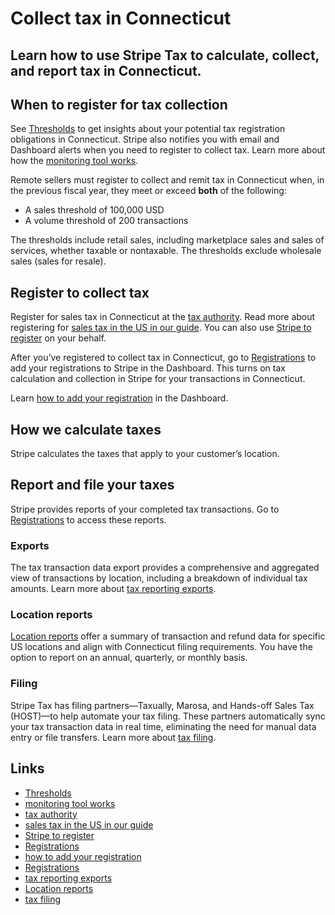 # Collect tax in Connecticut

## Learn how to use Stripe Tax to calculate, collect, and report tax in Connecticut.

## When to register for tax collection

See [Thresholds](https://dashboard.stripe.com/tax/thresholds) to get insights
about your potential tax registration obligations in Connecticut. Stripe also
notifies you with email and Dashboard alerts when you need to register to
collect tax. Learn more about how the [monitoring tool
works](https://docs.stripe.com/tax/monitoring).

Remote sellers must register to collect and remit tax in Connecticut when, in
the previous fiscal year, they meet or exceed **both** of the following:

- A sales threshold of 100,000 USD
- A volume threshold of 200 transactions

The thresholds include retail sales, including marketplace sales and sales of
services, whether taxable or nontaxable. The thresholds exclude wholesale sales
(sales for resale).

## Register to collect tax

Register for sales tax in Connecticut at the [tax
authority](https://portal.ct.gov/DRS/Sales-Tax/Tax-Information). Read more about
registering for [sales tax in the US in our
guide](https://stripe.com/guides/sales-tax-registration-process-us). You can
also use [Stripe to
register](https://docs.stripe.com/tax/use-stripe-to-register) on your behalf.

After you’ve registered to collect tax in Connecticut, go to
[Registrations](https://dashboard.stripe.com/tax/registrations?location=us-ct)
to add your registrations to Stripe in the Dashboard. This turns on tax
calculation and collection in Stripe for your transactions in Connecticut.

Learn [how to add your
registration](https://docs.stripe.com/tax/registering#track-your-registrations-in-the-tax-dashboard)
in the Dashboard.

## How we calculate taxes

Stripe calculates the taxes that apply to your customer’s location.

## Report and file your taxes

Stripe provides reports of your completed tax transactions. Go to
[Registrations](https://dashboard.stripe.com/tax/registrations) to access these
reports.

### Exports

The tax transaction data export provides a comprehensive and aggregated view of
transactions by location, including a breakdown of individual tax amounts. Learn
more about [tax reporting exports](https://docs.stripe.com/tax/reports#exports).

### Location reports

[Location reports](https://docs.stripe.com/tax/reports#us-location-reports)
offer a summary of transaction and refund data for specific US locations and
align with Connecticut filing requirements. You have the option to report on an
annual, quarterly, or monthly basis.

### Filing

Stripe Tax has filing partners—Taxually, Marosa, and Hands-off Sales Tax
(HOST)—to help automate your tax filing. These partners automatically sync your
tax transaction data in real time, eliminating the need for manual data entry or
file transfers. Learn more about [tax
filing](https://docs.stripe.com/tax/filing).

## Links

- [Thresholds](https://dashboard.stripe.com/tax/thresholds)
- [monitoring tool works](https://docs.stripe.com/tax/monitoring)
- [tax authority](https://portal.ct.gov/DRS/Sales-Tax/Tax-Information)
- [sales tax in the US in our
guide](https://stripe.com/guides/sales-tax-registration-process-us)
- [Stripe to register](https://docs.stripe.com/tax/use-stripe-to-register)
- [Registrations](https://dashboard.stripe.com/tax/registrations?location=us-ct)
- [how to add your
registration](https://docs.stripe.com/tax/registering#track-your-registrations-in-the-tax-dashboard)
- [Registrations](https://dashboard.stripe.com/tax/registrations)
- [tax reporting exports](https://docs.stripe.com/tax/reports#exports)
- [Location reports](https://docs.stripe.com/tax/reports#us-location-reports)
- [tax filing](https://docs.stripe.com/tax/filing)